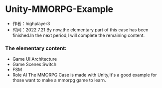 # Unity-MMORPG-Example
- 作者：highplayer3
- 时间：2022.7.21
By now,the elementary part of this case has been finished.In the next period,I will complete the remaining content.
### The elementary content:
- Game UI Architecture
- Game Scenes Switch
- FSM
- Role AI
The MMORPG Case is made with Unity,It's a good example for those want to make a mmorpg game to learn. 
